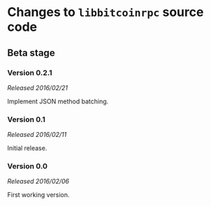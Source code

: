 # Changes to `libbitcoinrpc` source code

## Beta stage


### Version 0.2.1
*Released 2016/02/21*

Implement JSON method batching.


### Version 0.1
*Released 2016/02/11*

Initial release.


### Version 0.0
*Released 2016/02/06*

First working version.
